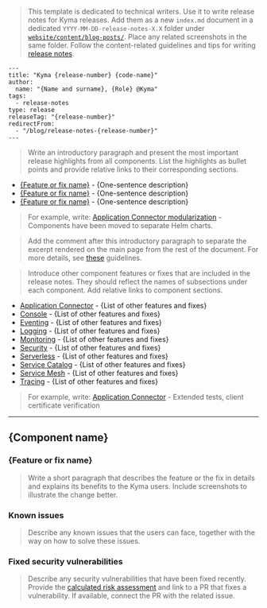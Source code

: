 > This template is dedicated to technical writers. Use it to write release notes for Kyma releases. Add them as a new `index.md` document in a dedicated `YYYY-MM-DD-release-notes-X.X` folder under [`website/content/blog-posts/`](https://github.com/kyma-project/website/tree/master/content/blog-posts). Place any related screenshots in the same folder. Follow the content-related guidelines and tips for writing [release notes](../../content-guidelines/release-notes.md).

<!-- Fill in the required metadata for the blog post to render properly on the "kyma-project.io" website. Remember to remove the code block. -->

```
---
title: "Kyma {release-number} {code-name}"
author:
  name: "{Name and surname}, {Role} @Kyma"
tags:
  - release-notes
type: release
releaseTag: "{release-number}"
redirectFrom:
  - "/blog/release-notes-{release-number}"
---
```

> Write an introductory paragraph and present the most important release highlights from all components. List the highlights as bullet points and provide relative links to their corresponding sections.

- [{Feature or fix name}](#relative-link-to-subsection) - {One-sentence description}
- [{Feature or fix name}](#relative-link-to-subsection) - {One-sentence description}
- [{Feature or fix name}](#relative-link-to-subsection) - {One-sentence description}

> For example, write:
> [Application Connector modularization](#modularization) - Components have been moved to separate Helm charts.

> Add the <!-- overview --> comment after this introductory paragraph to separate the excerpt rendered on the main page from the rest of the document. For more details, see [these](https://github.com/kyma-project/website/blob/master/docs/write-blog-posts.md) guidelines.

> Introduce other component features or fixes that are included in the release notes. They should reflect the names of subsections under each component. Add relative links to component sections.

- [Application Connector](#relative-link-to-subsection) - {List of other features and fixes}
- [Console](#relative-link-to-subsection) - {List of other features and fixes}
- [Eventing](#relative-link-to-subsection) - {List of other features and fixes}
- [Logging](#relative-link-to-subsection) - {List of other features and fixes}
- [Monitoring](#relative-link-to-subsection) - {List of other features and fixes}
- [Security](#relative-link-to-subsection) - {List of other features and fixes}
- [Serverless](#relative-link-to-subsection) - {List of other features and fixes}
- [Service Catalog](#relative-link-to-subsection) - {List of other features and fixes}
- [Service Mesh](#relative-link-to-subsection) - {List of other features and fixes}
- [Tracing](#relative-link-to-subsection) - {List of other features and fixes}

> For example, write:
> [Application Connector](#application-connector) - Extended tests, client certificate verification

---

## {Component name}

### {Feature or fix name}

> Write a short paragraph that describes the feature or the fix in details and explains its benefits to the Kyma users. Include screenshots to illustrate the change better.

### Known issues

> Describe any known issues that the users can face, together with the way on how to solve these issues.

### Fixed security vulnerabilities

> Describe any security vulnerabilities that have been fixed recently. Provide the [calculated risk assessment](https://github.com/kyma-project/community/issues/new?template=security-vulnerability.md) and link to a PR that fixes a vulnerability. If available, connect the PR with the related issue.
